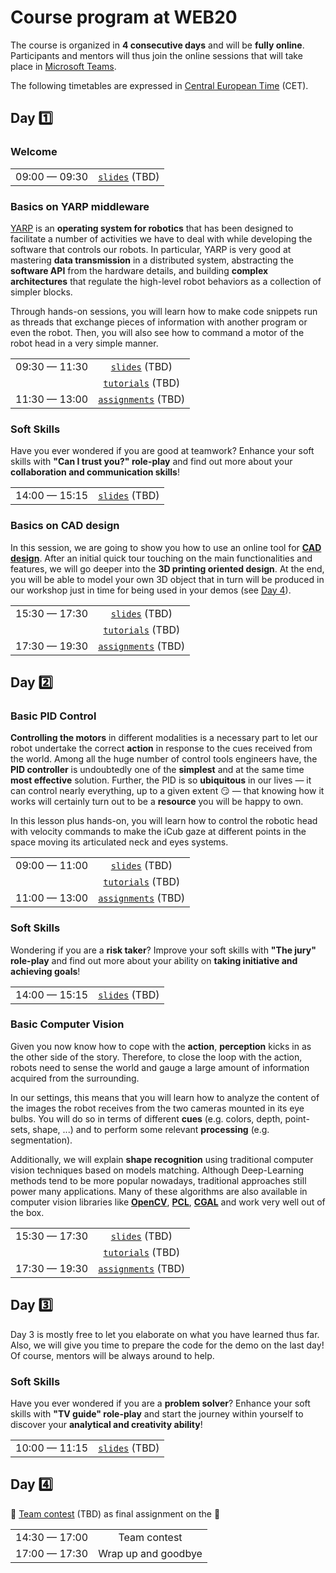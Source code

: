Course program at WEB20
=======================

The course is organized in **4 consecutive days** and will be **fully online**. Participants and mentors will thus join the online sessions that will take place in [Microsoft Teams](https://www.microsoft.com/en/microsoft-365/microsoft-teams).

The following timetables are expressed in [Central European Time](https://en.wikipedia.org/wiki/Central_European_Time) (CET).

## Day 1️⃣

### Welcome

| | |
| :---: | :---: |
| 09:00 — 09:30 | [`slides`]() (TBD) |

### Basics on YARP middleware
[YARP](http://www.yarp.it/index.html) is an **operating system for robotics** that has been designed to facilitate a number of activities we have to deal with while developing the software that controls our robots. In particular, YARP is very good at mastering **data transmission** in a distributed system, abstracting the **software API** from the hardware details, and building **complex architectures** that regulate the high-level robot behaviors as a collection of simpler blocks.

Through hands-on sessions, you will learn how to make code snippets run as threads that exchange pieces of information with another program or even the robot. Then, you will also see how to command a motor of the robot head in a very simple manner.

| | |
| :---: | :---: | 
| 09:30 — 11:30 | [`slides`]() (TBD) |
| | [`tutorials`]() (TBD) |
| 11:30 — 13:00 | [`assignments`]() (TBD) |

### Soft Skills
Have you ever wondered if you are good at teamwork? Enhance your soft skills with **"Can I trust you?" role-play** and find out more about your **collaboration and communication skills**!

| | |
| :---: | :---: | 
| 14:00 — 15:15 | [`slides`]() (TBD) |

### Basics on CAD design
In this session, we are going to show you how to use an online tool for [**CAD design**](https://en.wikipedia.org/wiki/Computer-aided_design).
After an initial quick tour touching on the main functionalities and features, we will go deeper into the **3D printing oriented design**.
At the end, you will be able to model your own 3D object that in turn will be produced in our workshop just in time for being used in your demos (see [Day 4](#day-4%EF%B8%8F%E2%83%A3)).

| | |
| :---: | :---: | 
| 15:30 — 17:30 | [`slides`]() (TBD) |
| | [`tutorials`]() (TBD) |
| 17:30 — 19:30 | [`assignments`]() (TBD) |

## Day 2️⃣

### Basic PID Control
**Controlling the motors** in different modalities is a necessary part to let our robot undertake the correct **action** in response to the cues received from the world. Among all the huge number of control tools engineers have, the **PID controller** is undoubtedly one of the **simplest** and at the same time **most effective** solution. Further, the PID is so **ubiquitous** in our lives — it can control nearly everything, up to a given extent 😏 — that knowing how it works will certainly turn out to be a **resource** you will be happy to own.   

In this lesson plus hands-on, you will learn how to control the robotic head with velocity commands to make the iCub gaze at different points in the space moving its articulated neck and eyes systems. 

| | |
| :---: | :---: | 
| 09:00 — 11:00 | [`slides`]() (TBD) |
| | [`tutorials`]() (TBD) |
| 11:00 — 13:00 | [`assignments`]() (TBD) |

### Soft Skills
Wondering if you are a **risk taker**? Improve your soft skills with **"The jury" role-play** and find out more about your ability on **taking initiative and achieving goals**! 

| | |
| :---: | :---: | 
| 14:00 — 15:15 | [`slides`]() (TBD) |

### Basic Computer Vision
Given you now know how to cope with the **action**, **perception** kicks in as the other side of the story. Therefore, to close the loop with the action, robots need to sense the world and gauge a large amount of information acquired from the surrounding.

In our settings, this means that you will learn how to analyze the content of the images the robot receives from the two cameras mounted in its eye bulbs. You will do so in terms of different **cues** (e.g. colors, depth, point-sets, shape, ...) and to perform some relevant **processing** (e.g. segmentation).

Additionally, we will explain **shape recognition** using traditional computer vision techniques based on models matching. Although Deep-Learning methods tend to be more popular nowadays, traditional approaches still power many applications. Many of these algorithms are also available in computer vision libraries like [**OpenCV**](https://opencv.org), [**PCL**](https://pointclouds.org), [**CGAL**](https://www.cgal.org) and work very well out of the box.

| | |
| :---: | :---: | 
| 15:30 — 17:30 | [`slides`]() (TBD) |
| | [`tutorials`]() (TBD) |
| 17:30 — 19:30 | [`assignments`]() (TBD) |

## Day 3️⃣
Day 3 is mostly free to let you elaborate on what you have learned thus far. Also, we will give you time to prepare the code for the demo on the last day!
Of course, mentors will be always around to help. 

### Soft Skills
Have you ever wondered if you are a **problem solver**? Enhance your soft skills with **"TV guide" role-play** and start the journey within yourself to discover your **analytical and creativity ability**!

| | |
| :---: | :---: | 
| 10:00 — 11:15 | [`slides`]() (TBD) |

## Day 4️⃣
👥 [Team contest]() (TBD) as final assignment on the 🤖

| | |
| :---: | :---: | 
| 14:30 — 17:00 | Team contest |
| 17:00 — 17:30 | Wrap up and goodbye |
